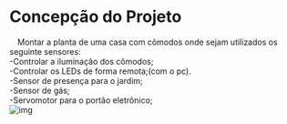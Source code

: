 # Concepção do Projeto<br >
&emsp;Montar a planta de uma casa com cômodos onde sejam utilizados os seguinte sensores:<br >
-Controlar a iluminação dos cômodos;<br >
-Controlar os LEDs de forma remota;(com o pc).<br >
-Sensor de presença para o jardim;<br >
-Sensor de gás;<br >
-Servomotor para o portão eletrônico;<br >
![img](https://imgur.com/a/kchQTTW)
